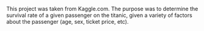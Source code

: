This project was taken from Kaggle.com. The purpose was to determine the survival rate of a given passenger on the titanic, given a variety of factors about the passenger (age, sex, ticket price, etc). 
